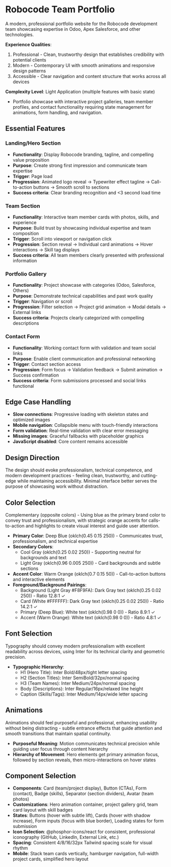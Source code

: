 # Robocode Team Portfolio

A modern, professional portfolio website for the Robocode development team showcasing expertise in Odoo, Apex Salesforce, and other technologies.

**Experience Qualities**:
1. Professional - Clean, trustworthy design that establishes credibility with potential clients
2. Modern - Contemporary UI with smooth animations and responsive design patterns
3. Accessible - Clear navigation and content structure that works across all devices

**Complexity Level**: Light Application (multiple features with basic state)
- Portfolio showcase with interactive project galleries, team member profiles, and contact functionality requiring state management for animations, form handling, and navigation.

## Essential Features

### Landing/Hero Section
- **Functionality**: Display Robocode branding, tagline, and compelling value proposition
- **Purpose**: Create strong first impression and communicate team expertise
- **Trigger**: Page load
- **Progression**: Animated logo reveal → Typewriter effect tagline → Call-to-action buttons → Smooth scroll to sections
- **Success criteria**: Clear branding recognition and <3 second load time

### Team Section
- **Functionality**: Interactive team member cards with photos, skills, and experience
- **Purpose**: Build trust by showcasing individual expertise and team composition
- **Trigger**: Scroll into viewport or navigation click
- **Progression**: Section reveal → Individual card animations → Hover interactions → Skill tag displays
- **Success criteria**: All team members clearly presented with professional information

### Portfolio Gallery
- **Functionality**: Project showcase with categories (Odoo, Salesforce, Others)
- **Purpose**: Demonstrate technical capabilities and past work quality
- **Trigger**: Navigation or scroll
- **Progression**: Filter selection → Project grid animation → Modal details → External links
- **Success criteria**: Projects clearly categorized with compelling descriptions

### Contact Form
- **Functionality**: Working contact form with validation and team social links
- **Purpose**: Enable client communication and professional networking
- **Trigger**: Contact section access
- **Progression**: Form focus → Validation feedback → Submit animation → Success confirmation
- **Success criteria**: Form submissions processed and social links functional

## Edge Case Handling
- **Slow connections**: Progressive loading with skeleton states and optimized images
- **Mobile navigation**: Collapsible menu with touch-friendly interactions
- **Form validation**: Real-time validation with clear error messaging
- **Missing images**: Graceful fallbacks with placeholder graphics
- **JavaScript disabled**: Core content remains accessible

## Design Direction
The design should evoke professionalism, technical competence, and modern development practices - feeling clean, trustworthy, and cutting-edge while maintaining accessibility. Minimal interface better serves the purpose of showcasing work without distraction.

## Color Selection
Complementary (opposite colors) - Using blue as the primary brand color to convey trust and professionalism, with strategic orange accents for calls-to-action and highlights to create visual interest and guide user attention.

- **Primary Color**: Deep Blue (oklch(0.45 0.15 250)) - Communicates trust, professionalism, and technical expertise
- **Secondary Colors**: 
  - Cool Gray (oklch(0.25 0.02 250)) - Supporting neutral for backgrounds and text
  - Light Gray (oklch(0.96 0.005 250)) - Card backgrounds and subtle sections
- **Accent Color**: Warm Orange (oklch(0.7 0.15 50)) - Call-to-action buttons and interactive elements
- **Foreground/Background Pairings**:
  - Background (Light Gray #F8F9FA): Dark Gray text (oklch(0.25 0.02 250)) - Ratio 12.8:1 ✓
  - Card (White #FFFFFF): Dark Gray text (oklch(0.25 0.02 250)) - Ratio 14.2:1 ✓
  - Primary (Deep Blue): White text (oklch(0.98 0 0)) - Ratio 8.9:1 ✓
  - Accent (Warm Orange): White text (oklch(0.98 0 0)) - Ratio 4.8:1 ✓

## Font Selection
Typography should convey modern professionalism with excellent readability across devices, using Inter for its technical clarity and geometric precision.

- **Typographic Hierarchy**:
  - H1 (Hero Title): Inter Bold/48px/tight letter spacing
  - H2 (Section Titles): Inter SemiBold/32px/normal spacing
  - H3 (Team Names): Inter Medium/24px/normal spacing
  - Body (Descriptions): Inter Regular/16px/relaxed line height
  - Caption (Skills/Tags): Inter Medium/14px/wide letter spacing

## Animations
Animations should feel purposeful and professional, enhancing usability without being distracting - subtle entrance effects that guide attention and smooth transitions that maintain spatial continuity.

- **Purposeful Meaning**: Motion communicates technical precision while guiding user focus through content hierarchy
- **Hierarchy of Movement**: Hero elements get primary animation focus, followed by section reveals, then micro-interactions on hover states

## Component Selection
- **Components**: Card (team/project display), Button (CTAs), Form (contact), Badge (skills), Separator (section dividers), Avatar (team photos)
- **Customizations**: Hero animation container, project gallery grid, team card layout with skill badges
- **States**: Buttons (hover with subtle lift), Cards (hover with shadow increase), Form inputs (focus with blue border), Loading states for form submission
- **Icon Selection**: @phosphor-icons/react for consistent, professional iconography (GitHub, LinkedIn, External Link, etc.)
- **Spacing**: Consistent 4/8/16/32px Tailwind spacing scale for visual rhythm
- **Mobile**: Stack team cards vertically, hamburger navigation, full-width project cards, simplified hero layout